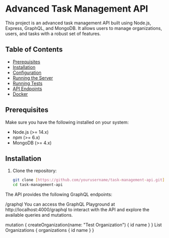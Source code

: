 # Advanced Task Management API

This project is an advanced task management API built using Node.js, Express, GraphQL, and MongoDB. It allows users to manage organizations, users, and tasks with a robust set of features.

## Table of Contents

- [Prerequisites](#prerequisites)
- [Installation](#installation)
- [Configuration](#configuration)
- [Running the Server](#running-the-server)
- [Running Tests](#running-tests)
- [API Endpoints](#api-endpoints)
- [Docker](#docker)

## Prerequisites

Make sure you have the following installed on your system:

- Node.js (>= 14.x)
- npm (>= 6.x)
- MongoDB (>= 4.x)

## Installation

1. Clone the repository:

   ```sh
   git clone [https://github.com/yourusername/task-management-api.git](https://github.com/aashikbavirisetty/Advance-task-management.git)
   cd task-management-api

The API provides the following GraphQL endpoints:

/graphql
You can access the GraphQL Playground at http://localhost:4000/graphql to interact with the API and explore the available queries and mutations.

mutation {
  createOrganization(name: "Test Organization") {
    id
    name
  }
}
List Organizations
{
  organizations {
    id
    name
  }
}
